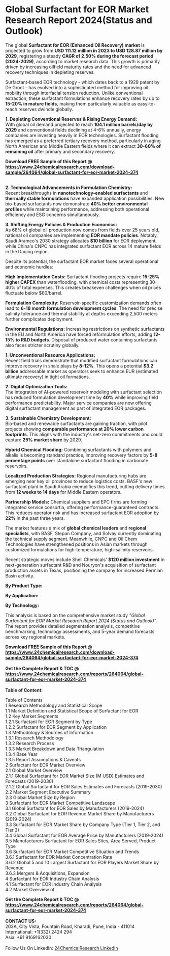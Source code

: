 <h1>Global Surfactant for EOR Market Research Report 2024(Status and Outlook)</h1><p>The global <strong>Surfactant for EOR (Enhanced Oil Recovery) market</strong> is projected to grow from <strong>USD 111.12 million in 2023 to USD 128.87 million by 2029</strong>, registering a steady <strong>CAGR of 2.50% during the forecast period (2024-2029)</strong>, according to market research data. This growth is primarily driven by increasing oilfield maturity rates and the need for advanced recovery techniques in depleting reserves.</p><p>Surfactant-based EOR technology - which dates back to a 1929 patent by De Groot - has evolved into a sophisticated method for improving oil mobility through interfacial tension reduction. Unlike conventional extraction, these surfactant formulations enhance recovery rates by up to <strong>15-20% in mature fields</strong>, making them particularly valuable as easy-to-reach reserves dwindle globally.</p><p><strong>1. Depleting Conventional Reserves &amp; Rising Energy Demand:</strong><br>
With global oil demand projected to reach <strong>104.1 million barrels/day by 2029</strong> and conventional fields declining at 4-6% annually, energy companies are investing heavily in EOR technologies. Surfactant flooding has emerged as a preferred tertiary recovery method, particularly in aging North American and Middle Eastern fields where it can extract <strong>30-60% of remaining oil</strong> after primary and secondary recovery.</p><div><b>Download FREE Sample of this Report @ 
            <a href="https://www.24chemicalresearch.com/download-sample/264064/global-surfactant-for-eor-market-2024-374">
            https://www.24chemicalresearch.com/download-sample/264064/global-surfactant-for-eor-market-2024-374</a></b></div><br><p><strong>2. Technological Advancements in Formulation Chemistry:</strong><br>
Recent breakthroughs in <strong>nanotechnology-enabled surfactants</strong> and <strong>thermally stable formulations</strong> have expanded application possibilities. New bio-based surfactants now demonstrate <strong>40% better environmental profiles</strong> while maintaining performance, addressing both operational efficiency and ESG concerns simultaneously.</p><p><strong>3. Shifting Energy Policies &amp; Production Economics:</strong><br>
As 68% of global oil production now comes from fields over 25 years old, national oil companies are implementing <strong>EOR mandate policies</strong>. Notably, Saudi Aramco's 2030 strategy allocates <strong>$10 billion</strong> for EOR deployment, while China's CNPC has integrated surfactant EOR across 14 mature fields in the Daqing region.</p><p>Despite its potential, the surfactant EOR market faces several operational and economic hurdles:</p><p><strong>High Implementation Costs:</strong> Surfactant flooding projects require <strong>15-25% higher CAPEX</strong> than waterflooding, with chemical costs representing 30-40% of total expenses. This creates breakeven challenges when oil prices fluctuate below $60/barrel.</p><p><strong>Formulation Complexity:</strong> Reservoir-specific customization demands often lead to <strong>6-18 month formulation development cycles</strong>. The need for precise salinity tolerance and thermal stability at depths exceeding 2,500 meters further complicates deployment.</p><p><strong>Environmental Regulations:</strong> Increasing restrictions on synthetic surfactants in the EU and North America have forced reformulation efforts, adding <strong>12-15% to R&amp;D budgets</strong>. Disposal of produced water containing surfactants also faces stricter scrutiny globally.</p><p><strong>1. Unconventional Resource Applications:</strong><br>
Recent field trials demonstrate that modified surfactant formulations can improve recovery in shale plays by <strong>8-12%</strong>. This opens a potential <strong>$3.2 billion</strong> addressable market as operators seek to enhance EUR (estimated ultimate recovery) in tight oil formations.</p><p><strong>2. Digital Optimization Tools:</strong><br>
The integration of AI-powered reservoir modeling with surfactant selection has reduced formulation development time by <strong>40%</strong> while improving field performance predictability. Major service companies are now offering digital surfactant management as part of integrated EOR packages.</p><p><strong>3. Sustainable Chemistry Development:</strong><br>
Bio-based and renewable surfactants are gaining traction, with pilot projects showing <strong>comparable performance at 20% lower carbon footprints</strong>. This aligns with the industry's net-zero commitments and could capture <strong>25% market share</strong> by 2029.</p><p><strong>Hybrid Chemical Flooding:</strong> Combining surfactants with polymers and alkalis is becoming standard practice, improving recovery factors by <strong>5-8 percentage points</strong> over standalone surfactant flooding in carbonate reservoirs.</p><p><strong>Localized Production Strategies:</strong> Regional manufacturing hubs are emerging near key oil provinces to reduce logistics costs. BASF's new surfactant plant in Saudi Arabia exemplifies this trend, cutting delivery times from <strong>12 weeks to 14 days</strong> for Middle Eastern operators.</p><p><strong>Partnership Models:</strong> Chemical suppliers and EPC firms are forming integrated service consortia, offering performance-guaranteed contracts. This reduces operator risk and has increased surfactant EOR adoption by <strong>22%</strong> in the past three years.</p><p>The market features a mix of <strong>global chemical leaders</strong> and <strong>regional specialists</strong>, with BASF, Stepan Company, and Solvay currently dominating the technical supply segment. Meanwhile, CNPC and Oil Chem Technologies have strengthened positions in Asian markets through customized formulations for high-temperature, high-salinity reservoirs.</p><p>Recent strategic moves include Shell Chemicals' <strong>$120 million investment</strong> in next-generation surfactant R&amp;D and Nouryon's acquisition of surfactant production assets in Texas, positioning the company for increased Permian Basin activity.</p><p><strong>By Product Type:</strong></p><p><strong>By Application:</strong></p><p><strong>By Technology:</strong></p><p>This analysis is based on the comprehensive market study <em>"Global Surfactant for EOR Market Research Report 2024 (Status and Outlook)"</em>. The report provides detailed segmentation analysis, competitive benchmarking, technology assessments, and 5-year demand forecasts across key regional markets.</p><div><b>Download FREE Sample of this Report @ 
            <a href="https://www.24chemicalresearch.com/download-sample/264064/global-surfactant-for-eor-market-2024-374">
            https://www.24chemicalresearch.com/download-sample/264064/global-surfactant-for-eor-market-2024-374</a></b></div><br><div><b>Get the Complete Report & TOC @ 
            <a href="https://www.24chemicalresearch.com/reports/264064/global-surfactant-for-eor-market-2024-374">
            https://www.24chemicalresearch.com/reports/264064/global-surfactant-for-eor-market-2024-374</a></b></div><br>
            <b>Table of Content:</b><p>Table of Contents<br />
1 Research Methodology and Statistical Scope<br />
1.1 Market Definition and Statistical Scope of Surfactant for EOR<br />
1.2 Key Market Segments<br />
1.2.1 Surfactant for EOR Segment by Type<br />
1.2.2 Surfactant for EOR Segment by Application<br />
1.3 Methodology & Sources of Information<br />
1.3.1 Research Methodology<br />
1.3.2 Research Process<br />
1.3.3 Market Breakdown and Data Triangulation<br />
1.3.4 Base Year<br />
1.3.5 Report Assumptions & Caveats<br />
2 Surfactant for EOR Market Overview<br />
2.1 Global Market Overview<br />
2.1.1 Global Surfactant for EOR Market Size (M USD) Estimates and Forecasts (2019-2030)<br />
2.1.2 Global Surfactant for EOR Sales Estimates and Forecasts (2019-2030)<br />
2.2 Market Segment Executive Summary<br />
2.3 Global Market Size by Region<br />
3 Surfactant for EOR Market Competitive Landscape<br />
3.1 Global Surfactant for EOR Sales by Manufacturers (2019-2024)<br />
3.2 Global Surfactant for EOR Revenue Market Share by Manufacturers (2019-2024)<br />
3.3 Surfactant for EOR Market Share by Company Type (Tier 1, Tier 2, and Tier 3)<br />
3.4 Global Surfactant for EOR Average Price by Manufacturers (2019-2024)<br />
3.5 Manufacturers Surfactant for EOR Sales Sites, Area Served, Product Type<br />
3.6 Surfactant for EOR Market Competitive Situation and Trends<br />
3.6.1 Surfactant for EOR Market Concentration Rate<br />
3.6.2 Global 5 and 10 Largest Surfactant for EOR Players Market Share by Revenue<br />
3.6.3 Mergers & Acquisitions, Expansion<br />
4 Surfactant for EOR Industry Chain Analysis<br />
4.1 Surfactant for EOR Industry Chain Analysis<br />
4.2 Market Overview of</p><div><b>Get the Complete Report & TOC @ 
            <a href="https://www.24chemicalresearch.com/reports/264064/global-surfactant-for-eor-market-2024-374">
            https://www.24chemicalresearch.com/reports/264064/global-surfactant-for-eor-market-2024-374</a></b></div><br><b>CONTACT US:</b><br>
            203A, City Vista, Fountain Road, Kharadi, Pune, India - 411014<br>
            International: +1(332) 2424 294<br>
            Asia: +91 9169162030 <br><br>
            Follow Us On LinkedIn: <a href="https://www.linkedin.com/company/24chemicalresearch/">24ChemicalResearch LinkedIn</a>